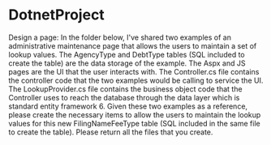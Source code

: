 # DotnetProject
Design a page: In the folder below, I've shared two examples of an administrative maintenance page that allows the users to maintain a set of lookup values. The AgencyType and DebtType tables (SQL included to create the table) are the data storage of the example. The Aspx and JS pages are the UI that the user interacts with. The Controller.cs file contains the controller code that the two examples would be calling to service the UI. The LookupProvider.cs file contains the business object code that the Controller uses to reach the database through the data layer which is standard entity framework 6.
Given these two examples as a reference, please create the necessary items to allow the users to maintain the lookup values for this new FilingNameFeeType table (SQL included in the same file to create the table).
Please return all the files that you create.
